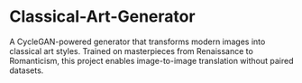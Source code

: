 # Classical-Art-Generator
A CycleGAN-powered generator that transforms modern images into classical art styles. Trained on masterpieces from Renaissance to Romanticism, this project enables image-to-image translation without paired datasets.
